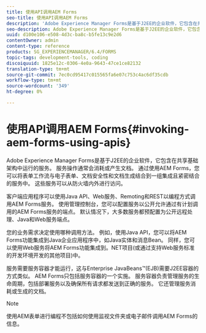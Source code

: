```yaml
---
title: 使用API调用AEM Forms
seo-title: 使用API调用AEM Forms
description: 'Adobe Experience Manager Forms是基于J2EE的企业软件，它包含在共享基础架构中运行的服务。 了解如何使用客户端应用程序使用Java API、Web服务、Remoting和REST API以编程方式调用AEM Forms。 '
seo-description: Adobe Experience Manager Forms是基于J2EE的企业软件，它包含在共享基础架构中运行的服务。 了解如何使用客户端应用程序使用Java API、Web服务、Remoting和REST API以编程方式调用AEM Forms。
uuid: d100e106-e508-4d3c-ba8c-b5fe13c9e2d6
contentOwner: admin
content-type: reference
products: SG_EXPERIENCEMANAGER/6.4/FORMS
topic-tags: development-tools, coding
discoiquuid: 1825e12c-0306-4e0a-9643-47ce1ce82132
translation-type: tm+mt
source-git-commit: 7ec0cd95417c015565fa6e07c753c4ac6df35cdb
workflow-type: tm+mt
source-wordcount: '349'
ht-degree: 0%

---
```



# 使用API调用AEM Forms{#invoking-aem-forms-using-apis}

Adobe Experience Manager Forms是基于J2EE的企业软件，它包含在共享基础架构中运行的服务。 服务操作通常会消耗或产生文档。 通过使用AEM Forms，您可以将表单工作流与电子表单、文档安全性和文档生成结合到一组集成且紧密结合的服务中。 这些服务可以从防火墙内外进行访问。

客户端应用程序可以使用Java API、Web服务、Remoting和REST以编程方式调用AEM Forms服务。 使用管理控制台，您可以配置服务以公开允许通过有计划调用的AEM Forms服务的端点。 默认情况下，大多数服务都预配置为公开远程处理、Java和Web服务端点。

您的业务需求决定使用哪种调用方法。 例如，使用Java API，您可以将AEM Forms功能集成到Java企业应用程序中，如Java实体和消息Bean。 同样，您可以使用Web服务将AEM Forms功能集成到。NET项目(或通过支持Web服务标准的开发环境开发的其他项目)中。

服务需要服务容器才能运行，这与Enterprise JavaBeans™(EJB)需要J2EE容器的方式类似。 AEM Forms只包括服务容器的一个实施。 服务容器负责管理服务的生命周期，包括部署服务以及确保所有请求都发送到正确的服务。 它还管理服务消耗或生成的文档。

>[!NOTE]
>
>使用AEM表单进行编程不包括如何使用监视文件夹或电子邮件调用AEM Forms的信息。

